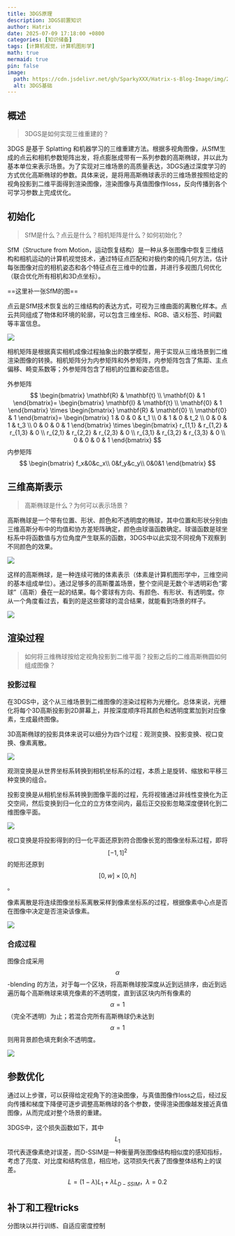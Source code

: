 ```yaml
---
title: 3DGS原理
description: 3DGS前置知识
author: Hatrix
date: 2025-07-09 17:18:00 +0800
categories: [知识储备]
tags: [计算机视觉，计算机图形学]
math: true
mermaid: true
pin: false
image:
  path: https://cdn.jsdelivr.net/gh/SparkyXXX/Hatrix-s-Blog-Image/img/20250709172108224.png
  alt: 3DGS基础
---
```


## 概述

> 3DGS是如何实现三维重建的？

3DGS 是基于 Splatting 和机器学习的三维重建方法。根据多视角图像，从SfM生成的点云和相机参数矩阵出发，将点膨胀成带有一系列参数的高斯椭球，并以此为基本单位来表示场景。为了实现对三维场景的高质量表达，3DGS通过深度学习的方式优化高斯椭球的参数。具体来说，是将用高斯椭球表示的三维场景按照给定的视角投影到二维平面得到渲染图像，渲染图像与真值图像作loss，反向传播到各个可学习参数上完成优化。

## 初始化

> SfM是什么？点云是什么？相机矩阵是什么？如何初始化？

SfM（Structure from Motion，运动恢复结构）是一种从多张图像中恢复三维结构和相机运动的计算机视觉技术，通过特征点匹配和对极约束的纯几何方法，估计每张图像对应的相机姿态和各个特征点在三维中的位置，并进行多视图几何优化（联合优化所有相机和3D点坐标）。

==这里补一张SfM的图==

点云是SfM技术恢复出的三维结构的表达方式，可视为三维曲面的离散化样本。点云共同组成了物体和环境的轮廓，可以包含三维坐标、RGB、语义标签、时间戳等丰富信息。

![](https://cdn.jsdelivr.net/gh/SparkyXXX/Hatrix-s-Blog-Image/img/20250628160700429.png)

相机矩阵是根据真实相机成像过程抽象出的数学模型，用于实现从三维场景到二维渲染图像的转换。相机矩阵分为内参矩阵和外参矩阵，内参矩阵包含了焦距、主点偏移、畸变系数等；外参矩阵包含了相机的位置和姿态信息。

外参矩阵
$$
\begin{bmatrix}
\mathbf{R} & \mathbf{t} \\
\mathbf{0} & 1
\end{bmatrix}=
\begin{bmatrix}
\mathbf{I} & \mathbf{t} \\
\mathbf{0} & 1
\end{bmatrix}
\times
\begin{bmatrix}
\mathbf{R} & \mathbf{0} \\
\mathbf{0} & 1
\end{bmatrix}=
\begin{bmatrix}
1 & 0 & 0 & t_1 \\
0 & 1 & 0 & t_2 \\
0 & 0 & 1 & t_3 \\
0 & 0 & 0 & 1
\end{bmatrix}
\times
\begin{bmatrix}
r_{1,1} & r_{1,2} & r_{1,3} & 0 \\
r_{2,1} & r_{2,2} & r_{2,3} & 0 \\
r_{3,1} & r_{3,2} & r_{3,3} & 0 \\
0 & 0 & 0 & 1
\end{bmatrix}
$$
内参矩阵
$$
\begin{bmatrix}
f_x&0&c_x\\
0&f_y&c_y\\
0&0&1
\end{bmatrix}
$$
## 三维高斯表示

> 高斯椭球是什么？为何可以表示场景？

高斯椭球是一个带有位置、形状、颜色和不透明度的椭球，其中位置和形状分别由三维高斯分布中的均值和协方差矩阵确定，颜色由球谐函数确定。球谐函数是球坐标系中将函数值与方位角度产生联系的函数，3DGS中以此实现不同视角下观察到不同颜色的效果。

![](https://cdn.jsdelivr.net/gh/SparkyXXX/Hatrix-s-Blog-Image/img/20250716221739430.png)

这样的高斯椭球，是一种连续可微的体素表示（体素是计算机图形学中，三维空间的基本组成单位）。通过足够多的高斯覆盖场景，整个空间是无数个半透明彩色“雾球”（高斯）叠在一起的结果。每个雾球有方向、有颜色、有形状、有透明度。你从一个角度看过去，看到的是这些雾球的混合结果，就能看到场景的样子。

![](https://cdn.jsdelivr.net/gh/SparkyXXX/Hatrix-s-Blog-Image/img/20250716211520548.png)

## 渲染过程

> 如何将三维椭球按给定视角投影到二维平面？投影之后的二维高斯椭圆如何组成图像？

### 投影过程

在3DGS中，这个从三维场景到二维图像的渲染过程称为光栅化。总体来说，光栅化将每个3D高斯投影到2D屏幕上，并按深度顺序将其颜色和透明度累加到对应像素，生成最终图像。

3D高斯椭球的投影具体来说可以细分为四个过程：观测变换、投影变换、视口变换、像素离散。

![](https://cdn.jsdelivr.net/gh/SparkyXXX/Hatrix-s-Blog-Image/img/20250710192219269.png)

观测变换是从世界坐标系转换到相机坐标系的过程，本质上是旋转、缩放和平移三种变换的组合。

投影变换是从相机坐标系转换到图像平面的过程，先将视锥通过非线性变换化为正交空间，然后变换到归一化立的立方体空间内，最后正交投影忽略深度便转化到二维图像平面。

![](https://cdn.jsdelivr.net/gh/SparkyXXX/Hatrix-s-Blog-Image/img/20250710191537752.png)

视口变换是将投影得到的归一化平面还原到符合图像长宽的图像坐标系过程，即将$$[-1, 1]^2$$的矩形还原到$$[0, w] \times [0, h]$$。

像素离散是将连续图像坐标系离散采样到像素坐标系的过程，根据像素中心点是否在图像中决定是否渲染该像素。

![](https://cdn.jsdelivr.net/gh/SparkyXXX/Hatrix-s-Blog-Image/img/20250710212143946.png)

### 合成过程

图像合成采用$$\alpha$$-blending 的方法，对于每一个区块，将高斯椭球按深度从近到远排序，由近到远遍历每个高斯椭球来填充像素的不透明度，直到该区块内所有像素的$$\alpha=1$$（完全不透明）为止；若混合完所有高斯椭球仍未达到$$\alpha=1$$则用背景颜色填充剩余不透明度。

![](https://cdn.jsdelivr.net/gh/SparkyXXX/Hatrix-s-Blog-Image/img/20250716225926493.png)

## 参数优化

通过以上步骤，可以获得给定视角下的渲染图像，与真值图像作loss之后，经过反向传播和梯度下降便可逐步调整高斯椭球的各个参数，使得渲染图像越发接近真值图像，从而完成对整个场景的重建。

3DGS中，这个损失函数如下，其中$$L_1$$项代表逐像素绝对误差，而D-SSIM是一种衡量两张图像结构相似度的感知指标，考虑了亮度、对比度和结构信息，相应地，这项损失代表了图像整体结构上的误差。
$$
L = (1-\lambda)L_1 + \lambda L_{D-SSIM}，\lambda=0.2
$$

## 补丁和工程tricks

分图块以并行训练、自适应密度控制

